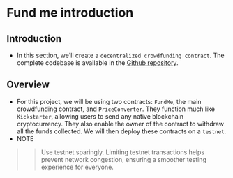 # Fund me introduction

## Introduction
- In this section, we'll create a `decentralized crowdfunding contract`. The complete codebase is available in the [Github repository](https://github.com/Cyfrin/remix-fund-me-cu).

## Overview
- For this project, we will be using two contracts: `FundMe`, the main crowdfunding contract, and `PriceConverter`. They function much like `Kickstarter`, allowing users to send any native blockchain cryptocurrency. They also enable the owner of the contract to withdraw all the funds collected. We will then deploy these contracts on a `testnet`.
- NOTE
>> Use testnet sparingly. Limiting testnet transactions helps prevent network congestion, ensuring a smoother testing experience for everyone.

##

